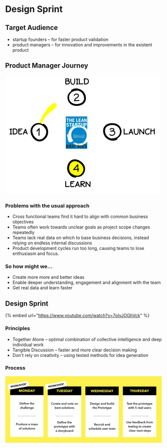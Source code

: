 # Design Sprint

## Target Audience

* startup founders – for faster product validation
* product managers – for innovation and improvements in the existent product

## Product Manager Journey

![](../.gitbook/assets/1_on4f6ypmj4gpq95vvyvfrw.gif)

### Problems with the usual approach

* Cross functional teams find it hard to align with common business objectives
* Teams often work towards unclear goals as project scope changes repeatedly
* Teams lack real data on which to base business decisions, instead relying on endless internal discussions
* Product development cycles run too long, causing teams to lose enthusiasm and focus.

### So how might we...

* Create more more and better ideas
* Enable deeper understanding, engagement and alignment with the team
* Get real data and learn faster

## Design Sprint

{% embed url="https://www.youtube.com/watch?v=7oIvJOGhVck" %}

### Principles

* Together Alone – optimal combination of collective intelligence and deep individual work
* Tangible Discussion – faster and more clear decision making
* Don't rely on creativity – using tested methods for idea generation

### Process

![](../.gitbook/assets/image%20%2822%29.png)

